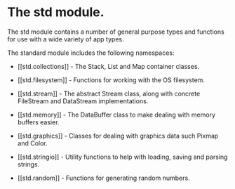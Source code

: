 
# The std module.

The std module contains a number of general purpose types and functions for use with a wide variety of app types.

The standard module includes the following namespaces:

* [[std.collections]]  - The Stack, List and Map container classes.

* [[std.filesystem]]  - Functions for working with the OS filesystem.

* [[std.stream]] - The abstract Stream class, along with concrete FileStream and DataStream implementations.

* [[std.memory]] - The DataBuffer class to make dealing with memory buffers easier.

* [[std.graphics]] - Classes for dealing with graphics data such Pixmap and Color.

* [[std.stringio]] - Utility functions to help with loading, saving and parsing strings.

* [[std.random]] - Functions for generating random numbers.
